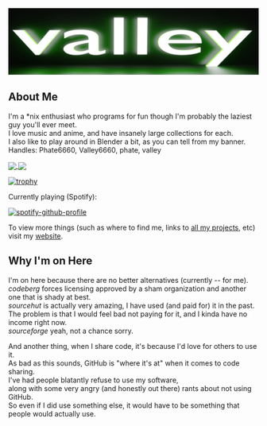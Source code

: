 <img src="https://github.com/Phate6660/Phate6660/blob/master/valley-banner.png?raw=true"/>

## About Me

I'm a \*nix enthusiast who programs for fun though I'm probably the laziest guy you'll ever meet.<br>
I love music and anime, and have insanely large collections for each.<br>
I also like to play around in Blender a bit, as you can tell from my banner.<br>
Handles: Phate6660, Valley6660, phate, valley

<a href="https://github.com/anuraghazra/github-readme-stats">
  <img align="center" src="https://github-readme-stats.vercel.app/api/top-langs/?username=Phate6660&hide=c,css,javascript&theme=dark&langs_count=6"/>
</a>
<a href="https://github.com/Phate6660">
  <img align="center" src="https://github-readme-stats.vercel.app/api?username=Phate6660&show_icons=true&theme=dark&include_all_commits=true"/>
</a>

[![trophy](https://github-profile-trophy.vercel.app/?username=Phate6660&theme=onedark&column=9&margin-w=20&no-bg=true&no-frame=true)](https://github.com/ryo-ma/github-profile-trophy)

Currently playing (Spotify):

[![spotify-github-profile](https://spotify-github-profile.vercel.app/api/view?uid=1dddwrnhsib7flqugn0tgwiab&cover_image=true&theme=natemoo-re&bar_color=53b14f&bar_color_cover=true)](https://spotify-github-profile.vercel.app/api/view?uid=1dddwrnhsib7flqugn0tgwiab&redirect=true)

To view more things (such as where to find me, links to [all my projects](https://Phate6660.github.io/projects.html), etc) visit my [website](https://Phate6660.github.io).

## Why I'm on Here
I'm on here because there are no better alternatives (currently -- for me).<br>
<i>codeberg</i> forces licensing approved by a sham organization and another one that is shady at best.<br>
<i>sourcehut</i> is actually very amazing, I have used (and paid for) it in the past.<br>
The problem is that I would feel bad not paying for it, and I kinda have no income right now.<br>
<i>sourceforge</i> yeah, not a chance sorry.<br>

And another thing, when I share code, it's because I'd love for others to use it.<br>
As bad as this sounds, GitHub is "where it's at" when it comes to code sharing.<br>
I've had people blatantly refuse to use my software,<br>
along with some very angry (and honestly out there) rants about not using GitHub.<br>
So even if I did use something else, it would have to be something that people would actually use.
